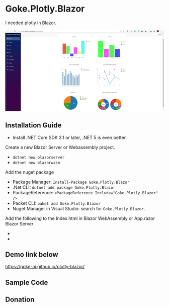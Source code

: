 # Goke.Plotly.Blazor

I needed plotly in Blazor.

[![sample image](sample.png)](https://goke-ai.github.io/plotly-blazor/)

## Installation Guide

- Install .NET Core SDK 3.1 or later, .NET 5 is even better.

Create a new Blazor Server or Webassembly project.

- `dotnet new blazorserver`
- `dotnet new blazorwasm`

Add the nuget package

- Package Manager: `Install-Package Goke.Plotly.Blazor`
- .Net CLI: `dotnet add package Goke.Plotly.Blazor`
- PackageReference: `<PackageReference Include="Goke.Plotly.Blazor" />`
- Packet CLI: `paket add Goke.Plotly.Blazor`
- Nuget Manager in Visual Studio: search for `Goke.Plotly.Blazor`.

Add the following to the Index.html in Blazor WebAssembly or App.razor Blazor Server

- <script src="_content/Goke.Plotly.Blazor/plotly-latest.min.js" type="text/javascript" language="javascript"></script>
- <script src="_content/Goke.Plotly.Blazor/plotly-js-interop.js" type="text/javascript" language="javascript"></script>

## Demo link below

<https://goke-ai.github.io/plotly-blazor/>

## Sample Code

## Donation
